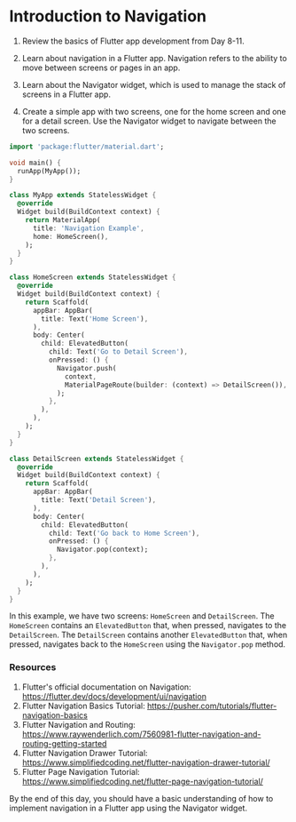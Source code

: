 # Introduction to Navigation

1. Review the basics of Flutter app development from Day 8-11.

2. Learn about navigation in a Flutter app. Navigation refers to the ability to move between screens or pages in an app.

3. Learn about the Navigator widget, which is used to manage the stack of screens in a Flutter app.

4. Create a simple app with two screens, one for the home screen and one for a detail screen. Use the Navigator widget to navigate between the two screens.

```dart
import 'package:flutter/material.dart';

void main() {
  runApp(MyApp());
}

class MyApp extends StatelessWidget {
  @override
  Widget build(BuildContext context) {
    return MaterialApp(
      title: 'Navigation Example',
      home: HomeScreen(),
    );
  }
}

class HomeScreen extends StatelessWidget {
  @override
  Widget build(BuildContext context) {
    return Scaffold(
      appBar: AppBar(
        title: Text('Home Screen'),
      ),
      body: Center(
        child: ElevatedButton(
          child: Text('Go to Detail Screen'),
          onPressed: () {
            Navigator.push(
              context,
              MaterialPageRoute(builder: (context) => DetailScreen()),
            );
          },
        ),
      ),
    );
  }
}

class DetailScreen extends StatelessWidget {
  @override
  Widget build(BuildContext context) {
    return Scaffold(
      appBar: AppBar(
        title: Text('Detail Screen'),
      ),
      body: Center(
        child: ElevatedButton(
          child: Text('Go back to Home Screen'),
          onPressed: () {
            Navigator.pop(context);
          },
        ),
      ),
    );
  }
}
```

In this example, we have two screens: `HomeScreen` and `DetailScreen`. The `HomeScreen` contains an `ElevatedButton` that, when pressed, navigates to the `DetailScreen`. The `DetailScreen` contains another `ElevatedButton` that, when pressed, navigates back to the `HomeScreen` using the `Navigator.pop` method.

### Resources

1. Flutter's official documentation on Navigation: https://flutter.dev/docs/development/ui/navigation
2. Flutter Navigation Basics Tutorial: https://pusher.com/tutorials/flutter-navigation-basics
3. Flutter Navigation and Routing: https://www.raywenderlich.com/7560981-flutter-navigation-and-routing-getting-started
4. Flutter Navigation Drawer Tutorial: https://www.simplifiedcoding.net/flutter-navigation-drawer-tutorial/
5. Flutter Page Navigation Tutorial: https://www.simplifiedcoding.net/flutter-page-navigation-tutorial/

By the end of this day, you should have a basic understanding of how to implement navigation in a Flutter app using the Navigator widget.